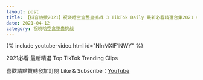 ```yaml
---
layout: post
title: 【抖音熱搜2021】祝晓晗空盒整蛊挑战 3 TikTok Daily 最新必看精選合集2021 04 12
date: 2021-04-12
category: 祝晓晗空盒整蛊挑战
---
```


{% include youtube-video.html id="NlnMXlF1NWY" %}

2021必看 最新精選 Top TikTok Trending Clips

喜歡請點贊轉發加訂閱 Like & Subscribe：[YouTube](https://www.youtube.com/channel/UCAoR7VcanIPd04uEq_GIylA/videos)

